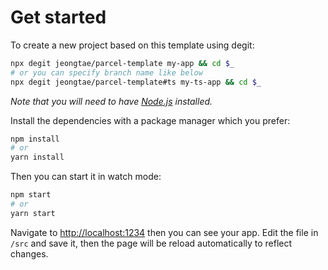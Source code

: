 # Get started

To create a new project based on this template using degit:

```bash
npx degit jeongtae/parcel-template my-app && cd $_
# or you can specify branch name like below
npx degit jeongtae/parcel-template#ts my-ts-app && cd $_
```

_Note that you will need to have [Node.js](https://nodejs.org) installed._

Install the dependencies with a package manager which you prefer:

```bash
npm install
# or
yarn install
```

Then you can start it in watch mode:

```bash
npm start
# or
yarn start
```

Navigate to <http://localhost:1234> then you can see your app.
Edit the file in `/src` and save it, then the page will be reload automatically to reflect changes.
